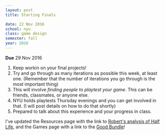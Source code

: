 ```yaml
---
layout: post
title: Starting Finals

date: 22 Nov 2016
school: nyu
class: game design
semester: fall
year: 2016
---
```


**Due** 29 Nov 2016

1. Keep workin on your final projects! 
2. Try and go through as many iterations as possible this week, at least one. (Remember that the number of iterations you go through is the most important thing)
3. This will involve *finding people to playtest your game*. This can be friends, classmates, or anyone else.
4. NYU holds playtests Thursday evenings and you can get involved in that. (I will post details on how to do that shortly)
5. Prepared to talk about this experience and your progress in class.

I've updated the Resources page with the link to [Robert's analysis of Half Life](https://www.youtube.com/watch?v=iGH41AgcjP4), and the Games page with a link to the [Good Bundle](https://itch.io/b/149/a-good-bundle)!
